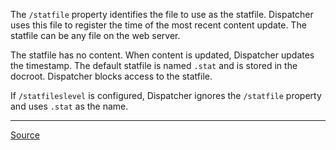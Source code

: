 The `/statfile` property identifies the file to use as the statfile. Dispatcher uses this file to register the time of the most recent content update. The statfile can be any file on the web server.

The statfile has no content. When content is updated, Dispatcher updates the timestamp. The default statfile is named `.stat` and is stored in the docroot. Dispatcher blocks access to the statfile.

If `/statfileslevel` is configured, Dispatcher ignores the `/statfile` property and uses `.stat` as the name.

---

[Source](https://experienceleague.adobe.com/docs/experience-manager-dispatcher/using/configuring/dispatcher-configuration.html?lang=en#naming-the-statfile)
